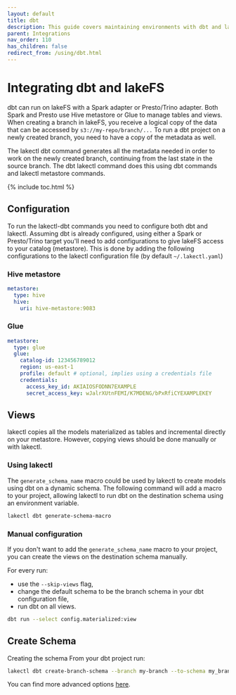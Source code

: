 ```yaml
---
layout: default
title: dbt
description: This guide covers maintaining environments with dbt and lakeFS.
parent: Integrations
nav_order: 110
has_children: false
redirect_from: /using/dbt.html
---
```


# Integrating dbt and lakeFS

dbt can run on lakeFS with a Spark adapter or Presto/Trino adapter. 
Both Spark and Presto use Hive metastore or Glue to manage tables and views.
When creating a branch in lakeFS, you receive a logical copy of the data that can be accessed by `s3://my-repo/branch/...` 
To run a dbt project on a newly created branch, you need to have a copy of the metadata as well.

The lakectl dbt command generates all the metadata needed in order to work on the newly created branch,
continuing from the last state in the source branch.
The dbt lakectl command does this using dbt commands and lakectl metastore commands.

{% include toc.html %}

## Configuration 

To run the lakectl-dbt commands you need to configure both dbt and lakectl. 
Assuming dbt is already configured, using either a Spark or Presto/Trino target 
you'll need to add configurations to give lakeFS access to your catalog (metastore).
This is done by adding the following configurations to the lakectl configuration file (by default `~/.lakectl.yaml`)

### Hive metastore

```yaml
metastore:
  type: hive
  hive:
    uri: hive-metastore:9083
```

### Glue

```yaml
metastore:
  type: glue
  glue:
    catalog-id: 123456789012
    region: us-east-1
    profile: default # optional, implies using a credentials file
    credentials:
      access_key_id: AKIAIOSFODNN7EXAMPLE
      secret_access_key: wJalrXUtnFEMI/K7MDENG/bPxRfiCYEXAMPLEKEY
```
 
## Views

lakectl copies all the models materialized as tables and incremental directly on your metastore.
However, copying views should be done manually or with lakectl.

### Using lakectl

The `generate_schema_name` macro could be used by lakectl to create models using dbt on a dynamic schema.
The following command will add a macro to your project, allowing lakectl to run dbt on the destination schema using an environment variable.

```bash
lakectl dbt generate-schema-macro
```

### Manual configuration

If you don't want to add the `generate_schema_name` macro to your project,
you can create the views on the destination schema manually.

For every run:
- use the `--skip-views` flag,
- change the default schema to be the branch schema in your dbt configuration file,
- run dbt on all views.

```bash
dbt run --select config.materialized:view
```

## Create Schema

Creating the schema 
From your dbt project run:
```bash
lakectl dbt create-branch-schema --branch my-branch --to-schema my_branch   
```

You can find more advanced options [here](/reference/cli.html#lakectl-dbt-create-branch-schema).
 

